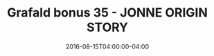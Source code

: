 ---
title: "Grafald bonus 35 - JONNE ORIGIN STORY"
type: "image"
date: 2016-08-15T04:00:00-04:00
draft: false
categories: ["Projects"]
image_path: "../img/2016/bonus_35.png"
alt_text: ""
---